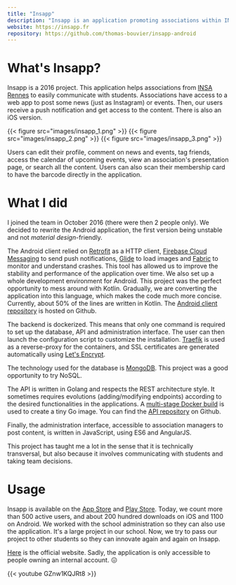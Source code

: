 ```yaml
---
title: "Insapp"
description: "Insapp is an application promoting associations within INSA Rennes."
website: https://insapp.fr
repository: https://github.com/thomas-bouvier/insapp-android
---
```


# What's Insapp?

Insapp is a 2016 project. This application helps associations from [INSA Rennes](https://www.insa-rennes.fr) to easily communicate with students. Associations have access to a web app to post some news (just as Instagram) or events. Then, our users receive a push notification and get access to the content. There is also an iOS version.

{{< figure src="images/insapp_1.png" >}}
{{< figure src="images/insapp_2.png" >}}
{{< figure src="images/insapp_3.png" >}}

Users can edit their profile, comment on news and events, tag friends, access the calendar of upcoming events, view an association's presentation page, or search all the content. Users can also scan their membership card to have the barcode directly in the application.

# What I did

I joined the team in October 2016 (there were then 2 people only). We decided to rewrite the Android application, the first version being unstable and not <em>material design</em>-friendly.

The Android client relied on [Retrofit](http://square.github.io/retrofit) as a HTTP client, [Firebase Cloud Messaging](https://firebase.google.com/products/cloud-messaging) to send push notifications, [Glide](https://bumptech.github.io/glide) to load images and [Fabric](https://get.fabric.io) to monitor and understand crashes. This tool has allowed us to improve the stability and performance of the application over time. We also set up a whole development environment for Android. This project was the perfect opportunity to mess around with Kotlin. Gradually, we are converting the application into this language, which makes the code much more concise. Currently, about 50% of the lines are written in Kotlin. The [Android client repository](https://github.com/thomas-bouvier/insapp-android) is hosted on Github.

The backend is dockerized. This means that only one command is required to set up the database, API and administration interface. The user can then launch the configuration script to customize the installation. [Traefik](https://traefik.io/) is used as a reverse-proxy for the containers, and SSL certificates are generated automatically using [Let's Encrypt](https://letsencrypt.org/).

The technology used for the database is [MongoDB](https://www.mongodb.com/). This project was a good opportunity to try NoSQL.

The API is written in Golang and respects the REST architecture style. It sometimes requires evolutions (adding/modifying endpoints) according to the desired functionalities in the applications. A [multi-stage Docker build](https://docs.docker.com/develop/develop-images/multistage-build/#use-multi-stage-builds) is used to create a tiny Go image. You can find the [API repository](https://github.com/thomas-bouvier/insapp-go) on Github.

Finally, the administration interface, accessible to association managers to post content, is written in JavaScript, using ES6 and AngularJS.

This project has taught me a lot in the sense that it is technically transversal, but also because it involves communicating with students and taking team decisions.

# Usage

Insapp is available on the [App Store](https://apps.apple.com/fr/app/insapp/id1159630227) and [Play Store](https://play.google.com/store/apps/details?id=fr.insapp.insapp). Today, we count more than 500 active users, and about 200 hundred downloads on iOS and 1100 on Android. We worked with the school administration so they can also use the application. It's a large project in our school. Now, we try to pass our project to other students so they can innovate again and again on Insapp.

[Here](https://insapp.fr) is the official website. Sadly, the application is only accessible to people owning an internal account. 😖

{{< youtube GZnw1KQJRt8 >}}
